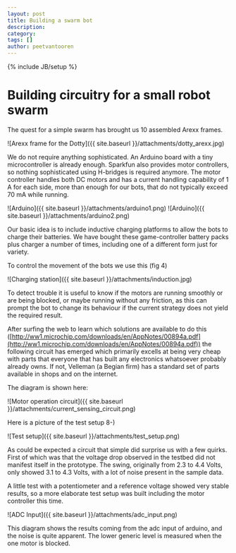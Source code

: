 ```yaml
---
layout: post
title: Building a swarm bot
description: 
category: 
tags: []
author: peetvantooren
---
```

{% include JB/setup %}

#  Building circuitry for a small robot swarm

The quest for a simple swarm has brought us 10 assembled Arexx frames.

![Arexx frame for the Dotty]({{ site.baseurl }}/attachments/dotty_arexx.jpg)

We do not require anything sophisticated. An Arduino board with a tiny microcontroller is already enough. Sparkfun also provides motor controllers, so nothing sophisticated using H-bridges is required anymore. The motor controller handles both DC motors and has a current handling capability of 1 A for each side, more than enough for our bots, that do not typically exceed 70 mA while running.

![Arduino]({{ site.baseurl }}/attachments/arduino1.png)
![Arduino]({{ site.baseurl }}/attachments/arduino2.png)

Our basic idea is to include inductive charging platforms to allow the bots to
charge their batteries. We have bought these game-controller battery packs plus charger a number of times, including one of a different form just
for variety.

To control the movement of the bots we use this (fig 4)

![Charging station]({{ site.baseurl }}/attachments/induction.jpg)


To detect trouble it is useful to know if the motors are running smoothly or
are being blocked, or maybe running without any friction, as this can prompt
the bot to change its behaviour if the current strategy does not yield the
required result.

After surfing the web to learn which solutions are available to do this ([http://ww1.microchip.com/downloads/en/AppNotes/00894a.pdf](http://ww1.microchip.com/downloads/en/AppNotes/00894a.pdf)) the following circuit has emerged which primarily excells at being very cheap with parts that everyone that has built any electronics whatsoever probably already owns. If not, Velleman (a Begian firm) has a standard set of parts available in shops and on the internet.

The diagram is shown here:

![Motor operation circuit]({{ site.baseurl }}/attachments/current_sensing_circuit.png)

Here is a picture of the test setup 8-)

![Test setup]({{ site.baseurl }}/attachments/test_setup.png)

As could be expected a circuit that simple did surprise us with a few quirks.
First of which was that the voltage drop observed in the testbed did not
manifest itself in the prototype. The swing, originally from 2.3 to 4.4 Volts,
only showed 3.1 to 4.3 Volts, with a lot of noise present in the sample data.

A little test with a potentiometer and a reference voltage showed very stable
results, so a more elaborate test setup was built including the motor
controller this time.

![ADC Input]({{ site.baseurl }}/attachments/adc_input.png)

This diagram shows the results coming from the adc input of arduino, and the
noise is quite apparent. The lower generic level is measured when the one
motor is blocked.


